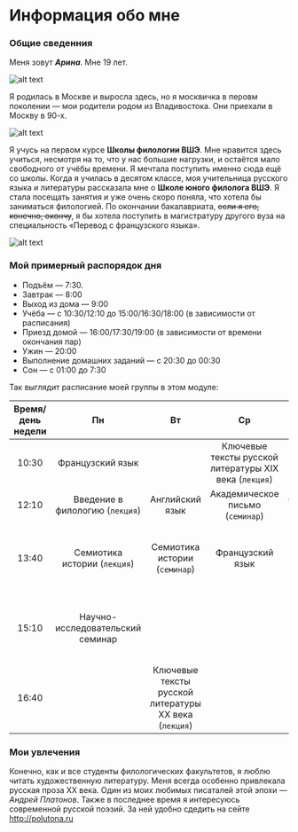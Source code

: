 # Информация обо мне
### Общие сведенния
Меня зовут **_Арина_**. Мне 19 лет.

![alt text](https://pp.userapi.com/c636030/v636030078/1240a/9wjuBmR0ASo.jpg "Это я")

Я родилась в Москве и выросла здесь, но я москвичка в перовм поколении — мои родители родом из Владивостока. Они приехали в Москву в 90-х.

![alt text](https://pp.userapi.com/c840126/v840126219/6b32d/Y8ImOWBtOuY.jpg "Я в первом классе")

Я учусь на первом курсе __Школы филологии ВШЭ__. Мне нравится здесь учиться, несмотря на то, что у нас большие нагрузки, и остаётся мало свободного от учёбы времени. Я мечтала поступить именно сюда ещё со школы. Когда я училась в десятом классе, моя учительница русского языка и литературы рассказала мне о __Школе юного филолога ВШЭ__. Я стала посещать занятия и уже очень скоро поняла, что хотела бы заниматься филологией. По окончании бакалавриата, ~~если я его, конечно, окончу~~, я бы хотела поступить в магистратуру другого вуза на специальность «Перевод с французского языка».

![alt text](https://www.hse.ru/data/2014/06/24/1310196963/logo_%D1%81_hse_cmyk.jpg.(150x145x123).jpg "Высшая школа экономики")

### Мой примерный распорядок дня
* Подъём — 7:30.
* Завтрак — 8:00
* Выход из дома — 9:00
* Учёба — с 10:30/12:10 до 15:00/16:30/18:00 (в зависимости от расписания)
* Приезд домой — 16:00/17:30/19:00 (в зависимости от времени окончания пар)
* Ужин — 20:00
* Выполнение домашних заданий — с 20:30 до 00:30
* Сон — с 01:00 до 7:30

Так выглядит расписание моей группы в этом модуле:

| Время/день недели                  | Пн                              | Вт                                                   | Ср                                                    | Чт                                                    | Пт                                                     |
|:----------------------------------:|:-------------------------------:|:----------------------------------------------------:|:-----------------------------------------------------:|:-----------------------------------------------------:|:------------------------------------------------------:|
| 10:30                              | Французский язык                |                                                      | Ключевые тексты русской литературы XIX века (`лекция`)| Английский язык                                       | Цифровая грамотность (`лекция`)                        |
| 12:10                              | Введение в филологию (`лекция`) | Английский язык                                      | Академическое письмо (`семинар`)                      | Французский язык                                      | Цифровая грамотность (`семинар`)                       |
| 13:40                              | Семиотика истории (`лекция`)    | Семиотика истории (`семинар`)                        | Французский язык                                      |                                                       | Ключевые тексты русской литературы XIX века (`семинар`)|
| 15:10                              | Научно-исследовательский семинар|                                                      |                                                       | Ключевые тексты русской литературы XX века (`семинар`)| Введение в филологию (`семинар`)                       |
| 16:40                              |                                 | Ключевые тексты русской литературы XX века (`лекция`)|                                                       |                                                       |                                                        |

### Мои увлечения
Конечно, как и все студенты филологических факультетов, я люблю читать художественную литературу. Меня всегда особенно привлекала русская проза XX века. Один из моих любимых писаталей этой эпохи — *Андрей Платонов*. Также в последнее время я интересуюсь современной русской поэзий. За ней удобно сдедить на сейте http://polutona.ru
